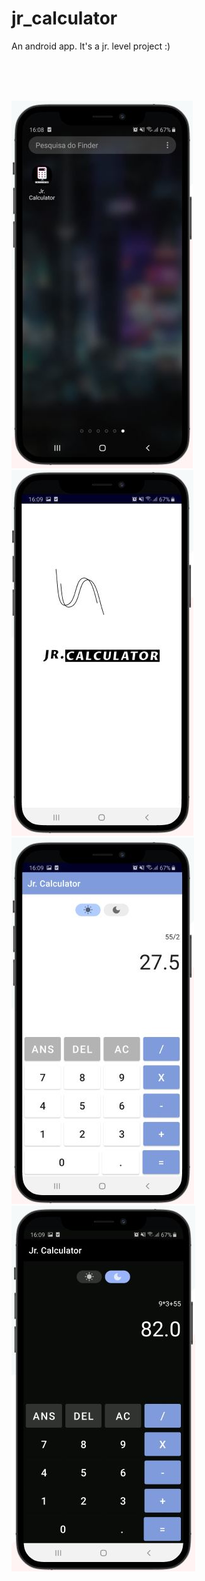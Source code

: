 # jr_calculator
An android app. It's a jr. level project :)
  
<br/>
<br/>
<br/>
  
![icon img](ic.JPG)
![icon img](sc.JPG)
![icon img](daay.JPG)
![icon img](nghthtgs.JPG)
